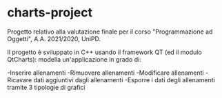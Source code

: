 # charts-project
Progetto relativo alla valutazione finale per il corso "Programmazione ad Oggetti", A.A. 2021/2020, UniPD.

Il progetto è sviluppato in C++ usando il framework QT (ed il modulo QtCharts): modella un'applicazione in grado di:

-Inserire allenamenti
-Rimuovere allenamenti
-Modificare allenamenti
-Ricavare dati aggiuntivi dagli allenamenti
-Esporre i dati degli allenamenti tramite 3 tipologie di grafici 

